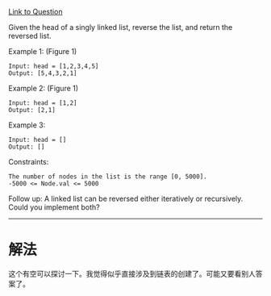 [Link to Question](https://leetcode.com/explore/interview/card/top-interview-questions-easy/93/linked-list/560/)



Given the head of a singly linked list, reverse the list, and return the reversed list.

 

Example 1:
(Figure 1)
```
Input: head = [1,2,3,4,5]
Output: [5,4,3,2,1]
```
Example 2:
(Figure 1)
```
Input: head = [1,2]
Output: [2,1]
```
Example 3:
```
Input: head = []
Output: []
 ```

Constraints:
```
The number of nodes in the list is the range [0, 5000].
-5000 <= Node.val <= 5000
 ```

Follow up: A linked list can be reversed either iteratively or recursively. Could you implement both?

-----
# 解法
这个有空可以探讨一下。我觉得似乎直接涉及到链表的创建了。可能又要看别人答案了。